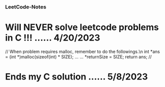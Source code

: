 ### LeetCode-Notes

# Will NEVER solve leetcode problems in C !!! ...... 4/20/2023
// When problem requires malloc, remember to do the followings.\n
int *ans = (int *)malloc(sizeof(int) * SIZE);
...
...
*returnSize = SIZE;
return ans;
//

# Ends my C solution ...... 5/8/2023

#
